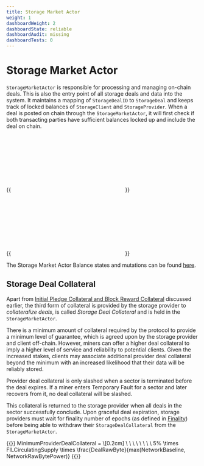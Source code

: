 ```yaml
---
title: Storage Market Actor
weight: 1
dashboardWeight: 2
dashboardState: reliable
dashboardAudit: missing
dashboardTests: 0
---
```


# Storage Market Actor

`StorageMarketActor` is responsible for processing and managing on-chain deals. This is also the entry point of all storage deals and data into the system. It maintains a mapping of `StorageDealID` to `StorageDeal` and keeps track of locked balances of `StorageClient` and `StorageProvider`. When a deal is posted on chain through the `StorageMarketActor`, it will first check if both transacting parties have sufficient balances locked up and include the deal on chain. 

{{<embed src="github:filecoin-project/specs-actors/actors/builtin/market/market_state.go" lang="go" symbol="State" title="Storage Market Actor State">}}

{{<embed src="github:filecoin-project/specs-actors/actors/builtin/market/market_actor.go" lang="go" title="Storage Market Actor" >}}

The Storage Market Actor Balance states and mutations can be found [here](https://github.com/filecoin-project/specs-actors/blob/master/actors/builtin/market/market_balances.go).

## Storage Deal Collateral

Apart from [Initial Pledge Collateral and Block Reward Collateral](miner_collaterals) discussed earlier, the third form of collateral is provided by the storage provider to _collateralize deals_, is called _Storage Deal Collateral_ and is held in the `StorageMarketActor`.

There is a minimum amount of collateral required by the protocol to provide a minimum level of guarantee, which is agreed upon by the storage provider and client off-chain. However, miners can offer a higher deal collateral to imply a higher level of service and reliability to potential clients. Given the increased stakes, clients may associate additional provider deal collateral beyond the minimum with an increased likelihood that their data will be reliably stored.

Provider deal collateral is only slashed when a sector is terminated before the deal expires. If a miner enters Temporary Fault for a sector and later recovers from it, no deal collateral will be slashed.

This collateral is returned to the storage provider when all deals in the sector successfully conclude. Upon graceful deal expiration, storage providers must wait for finality number of epochs (as defined in [Finality](expected_consensus#finality-in-ec)) before being able to withdraw their `StorageDealCollateral` from the `StorageMarketActor`.


{{<katex>}}
MinimumProviderDealCollateral = \\[0.2cm] \ \ \ \ \ \ \ \ 5\% \times FILCirculatingSupply \times \frac{DealRawByte}{max(NetworkBaseline, NetworkRawBytePower)}
{{</katex>}}
